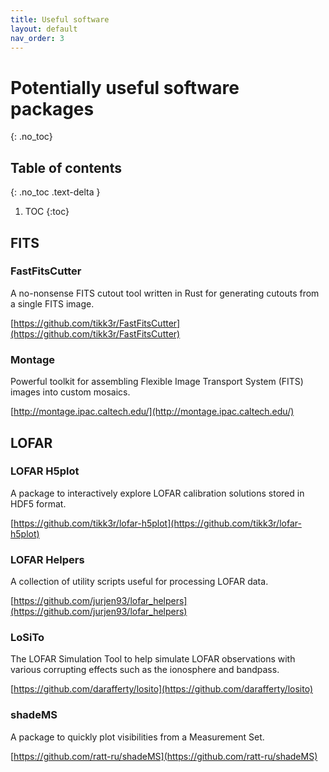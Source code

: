 ```yaml
---
title: Useful software
layout: default
nav_order: 3
---
```


# Potentially useful software packages
{: .no_toc}

## Table of contents
{: .no_toc .text-delta }

1. TOC
{:toc}


## FITS
### FastFitsCutter
A no-nonsense FITS cutout tool written in Rust for generating cutouts from a single FITS image.

[https://github.com/tikk3r/FastFitsCutter](https://github.com/tikk3r/FastFitsCutter)

### Montage
Powerful toolkit for assembling Flexible Image Transport System (FITS) images into custom mosaics.

[http://montage.ipac.caltech.edu/](http://montage.ipac.caltech.edu/)

## LOFAR
### LOFAR H5plot
A package to interactively explore LOFAR calibration solutions stored in HDF5 format.

[https://github.com/tikk3r/lofar-h5plot](https://github.com/tikk3r/lofar-h5plot)

### LOFAR Helpers
A collection of utility scripts useful for processing LOFAR data.

[https://github.com/jurjen93/lofar_helpers](https://github.com/jurjen93/lofar_helpers)

### LoSiTo
The LOFAR Simulation Tool to help simulate LOFAR observations with various corrupting effects such as the ionosphere and bandpass.

[https://github.com/darafferty/losito](https://github.com/darafferty/losito)

### shadeMS
A package to quickly plot visibilities from a Measurement Set.

[https://github.com/ratt-ru/shadeMS](https://github.com/ratt-ru/shadeMS)
